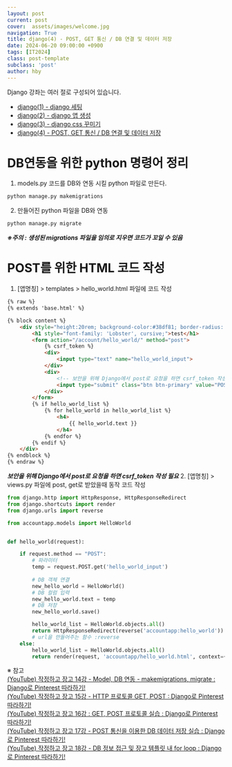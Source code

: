 ```yaml
---
layout: post
current: post
cover:  assets/images/welcome.jpg
navigation: True
title: django(4) - POST, GET 통신 / DB 연결 및 데이터 저장
date: 2024-06-20 09:00:00 +0900
tags: [IT2024]
class: post-template
subclass: 'post'
author: hby
---
```


<span class="table-of-contents-list">Django 강좌는 여러 절로 구성되어 있습니다.</span>
<ul class="table-of-contents-list">
    <li><a href="./it2024-django-page1">django(1) - django 세팅</a></li>
    <li><a href="./it2024-django-page2">django(2) - django 앱 생성</a></li>
    <li><a href="./it2024-django-page3">django(3) - django css 꾸미기</a></li>
    <li><a href="./it2024-django-page4">django(4) - POST, GET 통신 / DB 연결 및 데이터 저장</a></li>
</ul>

# DB연동을 위한 python 명령어 정리
1. models.py 코드를 DB와 연동 시킬 python 파일로 만든다.

```python
python manage.py makemigrations
```

2. 만들어진 python 파일을 DB와 연동

```python
python manage.py migrate
```

***※주의 : 생성된 migrations 파일을 임의로 지우면 코드가 꼬일 수 있음***



# POST를 위한 HTML 코드 작성
1. [앱명칭] > templates > hello_world.html 파일에 코드 작성

```html
{% raw %}
{% extends 'base.html' %}

{% block content %}
    <div style="height:20rem; background-color:#38df81; border-radius: 1rem; margin: 2rem;">
        <h1 style="font-family: 'Lobster', cursive;">test</h1>
        <form action="/account/hello_world/" method="post">
            {% csrf_token %}
            <div>
                <input type="text" name="hello_world_input">
            </div>
            <div>
                <!-- 보안을 위해 Django에서 post로 요청을 하면 csrf_token 작성 필요 -->
                <input type="submit" class="btn btn-primary" value="POST">
            </div>
        </form>
        {% if hello_world_list %}
            {% for hello_world in hello_world_list %}
                <h4>
                    {{ hello_world.text }}
                </h4>
            {% endfor %}
        {% endif %}
    </div>
{% endblock %}
{% endraw %}
```

***보안을 위해 Django에서 post로 요청을 하면 csrf_token 작성 필요***
2. [앱명칭] > views.py 파일에 post, get로 받았을때 동작 코드 작성

```python
from django.http import HttpResponse, HttpResponseRedirect
from django.shortcuts import render
from django.urls import reverse

from accountapp.models import HelloWorld


def hello_world(request):

    if request.method == "POST":
        # 파라미터
        temp = request.POST.get('hello_world_input')
        
        # DB 객체 연결
        new_hello_world = HelloWorld()
        # DB 컬럼 입력
        new_hello_world.text = temp
        # DB 저장
        new_hello_world.save()

        hello_world_list = HelloWorld.objects.all()
        return HttpResponseRedirect(reverse('accountapp:hello_world'))
        # url을 만들어주는 함수 :reverse
    else:
        hello_world_list = HelloWorld.objects.all()
        return render(request, 'accountapp/hello_world.html', context={'hello_world_list': hello_world_list})
```



※ 참고<br>
[(YouTube) 작정하고 장고 14강 - Model, DB 연동 - makemigrations, migrate : Django로 Pinterest 따라하기!](https://youtu.be/fz6hYVOer2Y?si=mvvd2I9uBJZzm5tr)<br>
[(YouTube) 작정하고 장고 15강 - HTTP 프로토콜 GET, POST : Django로 Pinterest 따라하기!](https://youtu.be/TVBhPovyeLM?si=BlHyJNCky-ozpPMh)<br>
[(YouTube) 작정하고 장고 16강 : GET, POST 프로토콜 실습 : Django로 Pinterest 따라하기!](https://youtu.be/BNtv-6cCLQ8?si=RrsZUWpM59f0I7BW)<br>
[(YouTube) 작정하고 장고 17강 - POST 통신을 이용한 DB 데이터 저장 실습 : Django로 Pinterest 따라하기!](https://youtu.be/F2xLNVd-b4g?si=nTxRFhUI_kUvqlrk)<br>
[(YouTube) 작정하고 장고 18강 - DB 정보 접근 및 장고 템플릿 내 for loop : Django로 Pinterest 따라하기!](https://youtu.be/kbg2Fs3ovyQ?si=YY2-nG5iFZ-TzYGN)
